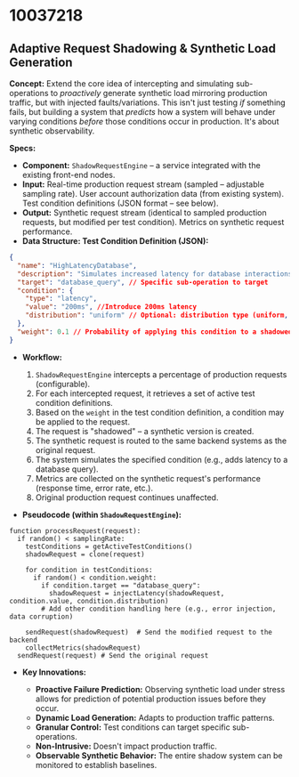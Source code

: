 # 10037218

## Adaptive Request Shadowing & Synthetic Load Generation

**Concept:** Extend the core idea of intercepting and simulating sub-operations to *proactively* generate synthetic load mirroring production traffic, but with injected faults/variations.  This isn't just testing *if* something fails, but building a system that *predicts* how a system will behave under varying conditions *before* those conditions occur in production. It's about synthetic observability.

**Specs:**

*   **Component:**  `ShadowRequestEngine` – a service integrated with the existing front-end nodes.
*   **Input:** Real-time production request stream (sampled – adjustable sampling rate).  User account authorization data (from existing system). Test condition definitions (JSON format – see below).
*   **Output:** Synthetic request stream (identical to sampled production requests, but modified per test condition). Metrics on synthetic request performance.
*   **Data Structure: Test Condition Definition (JSON):**

```json
{
  "name": "HighLatencyDatabase",
  "description": "Simulates increased latency for database interactions.",
  "target": "database_query", // Specific sub-operation to target
  "condition": {
    "type": "latency",
    "value": "200ms", //Introduce 200ms latency
    "distribution": "uniform" // Optional: distribution type (uniform, gaussian, etc.)
  },
  "weight": 0.1 // Probability of applying this condition to a shadowed request
}
```

*   **Workflow:**

    1.  `ShadowRequestEngine` intercepts a percentage of production requests (configurable).
    2.  For each intercepted request, it retrieves a set of active test condition definitions.
    3.  Based on the `weight` in the test condition definition, a condition may be applied to the request.
    4.  The request is "shadowed" – a synthetic version is created.
    5.  The synthetic request is routed to the same backend systems as the original request.
    6.  The system simulates the specified condition (e.g., adds latency to a database query).
    7.  Metrics are collected on the synthetic request's performance (response time, error rate, etc.).
    8.  Original production request continues unaffected.

*   **Pseudocode (within `ShadowRequestEngine`):**

```
function processRequest(request):
  if random() < samplingRate:
    testConditions = getActiveTestConditions()
    shadowRequest = clone(request)

    for condition in testConditions:
      if random() < condition.weight:
        if condition.target == "database_query":
          shadowRequest = injectLatency(shadowRequest, condition.value, condition.distribution)
        # Add other condition handling here (e.g., error injection, data corruption)

    sendRequest(shadowRequest)  # Send the modified request to the backend
    collectMetrics(shadowRequest)
  sendRequest(request) # Send the original request
```

*   **Key Innovations:**

    *   **Proactive Failure Prediction:**  Observing synthetic load under stress allows for prediction of potential production issues before they occur.
    *   **Dynamic Load Generation:** Adapts to production traffic patterns.
    *   **Granular Control:** Test conditions can target specific sub-operations.
    *   **Non-Intrusive:** Doesn't impact production traffic.
    *   **Observable Synthetic Behavior:** The entire shadow system can be monitored to establish baselines.